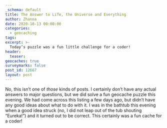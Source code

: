 ```yaml
---
_schema: default
title: The Answer to Life, the Universe and Everything
author: Zhanna
date: 2020-10-13 00:00:00
categories:
  - geocaching
tags:
excerpt: >-
  Today’s puzzle was a fun little challenge for a coder!
header:
  teaser:
geocaches: true
surveymarks: false
post_id: 12667
layout: post
---
```


No, this isn’t one of *those* kinds of posts. I certainly don’t have any actual answers to major questions, but we did solve a fun geocache puzzle this evening. We had come across this listing a few days ago, but didn’t have any good ideas about what to do with it. I was in the bathtub this evening when a good idea struck (no, I did not leap out of the tub shouting “Eureka!”) and it turned out to be correct. This certainly was a fun cache for a coder!
